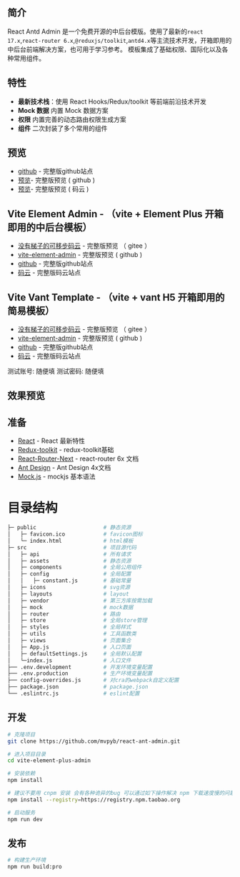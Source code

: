 

## 简介

React Antd Admin 是一个免费开源的中后台模版。使用了最新的`react 17.x`,`react-router 6.x`,`@reduxjs/toolkit`,`antd4.x`等主流技术开发，开箱即用的中后台前端解决方案，也可用于学习参考。
模板集成了基础权限、国际化以及各种常用组件。

## 特性

- **最新技术栈**：使用 React Hooks/Redux/toolkit 等前端前沿技术开发
- **Mock 数据** 内置 Mock 数据方案
- **权限** 内置完善的动态路由权限生成方案
- **组件** 二次封装了多个常用的组件

## 预览

- [github](https://github.com/mvpyb/react-ant-admin.git) - 完整版github站点
- [预览](https://mvpyb.github.io/react-ant-admin/dist/)- 完整版预览 ( github )
- [预览](http://simmon_page.gitee.io/react-antd-admin/)- 完整版预览 ( 码云 )


## Vite Element Admin - （vite + Element Plus 开箱即用的中后台模板）

- [没有梯子的可移步码云](https://simmon_page.gitee.io/vite-element-plus-admin/dist/) - 完整版预览 （ gitee ）
- [vite-element-admin](https://mvpyb.github.io/vite-element-plus-admin/dist/) - 完整版预览 ( github )
- [github](https://github.com/mvpyb/vite-element-plus-admin) - 完整版github站点
- [码云](https://gitee.com/simmon_page/vite-element-plus-admin) - 完整版码云站点

## Vite Vant Template - （vite + vant H5 开箱即用的简易模板）

- [没有梯子的可移步码云]( https://simmon_page.gitee.io/vite-vant-template/dist/ ) - 完整版预览 （ gitee ）
- [vite-element-admin](https://mvpyb.github.io/vite-vant-template/dist/) - 完整版预览 ( github )
- [github](https://github.com/mvpyb/vite-vant-template) - 完整版github站点
- [码云](https://gitee.com/simmon_page/vite-vant-template) - 完整版码云站点

测试账号: 随便填
测试密码: 随便填

## 效果预览



## 准备

- [React](https://reactjs.org/) - React 最新特性
- [Redux-toolkit](https://redux-toolkit.js.org/introduction/getting-started) - redux-toolkit基础
- [React-Router-Next](https://reactrouter.com/docs/en/v6) - react-router 6x 文档
- [Ant Design](https://ant.design/components/overview-cn/) - Ant Design 4x文档
- [Mock.js](https://github.com/nuysoft/Mock) - mockjs 基本语法

# 目录结构

```bash
├─ public                     # 静态资源
│   ├─ favicon.ico            # favicon图标
│   └─ index.html             # html模板
├─ src                        # 项目源代码
│   ├─ api                    # 所有请求
│   ├─ assets                 # 静态资源
│   ├─ components             # 全局公用组件
│   ├─ config                 # 全局配置
│   │   ├─ constant.js        # 基础常量
│   ├─ icons                  # svg资源
│   ├─ layouts                # layout
│   ├─ vendor                 # 第三方库按需加载
│   ├─ mock                   # mock数据
│   ├─ router                 # 路由
│   ├─ store                  # 全局store管理
│   ├─ styles                 # 全局样式
│   ├─ utils                  # 工具函数类
│   ├─ views                  # 页面集合
│   ├─ App.js                 # 入口页面
│   ├─ defaultSettings.js     # 全局默认配置
│   └─index.js                # 入口文件
├── .env.development          # 开发环境变量配置
├── .env.production           # 生产环境变量配置
├── config-overrides.js       # 对cra的webpack自定义配置
├── package.json              # package.json
└── .eslintrc.js              # eslint配置
```


## 开发

```bash
# 克隆项目
git clone https://github.com/mvpyb/react-ant-admin.git

# 进入项目目录
cd vite-element-plus-admin

# 安装依赖
npm install

# 建议不要用 cnpm 安装 会有各种诡异的bug 可以通过如下操作解决 npm 下载速度慢的问题
npm install --registry=https://registry.npm.taobao.org

# 启动服务
npm run dev
```

## 发布

```bash
# 构建生产环境
npm run build:pro
```
